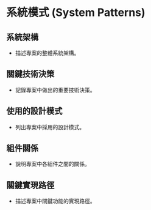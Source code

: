 # 系統模式 (System Patterns)

## 系統架構
- 描述專案的整體系統架構。

## 關鍵技術決策
- 記錄專案中做出的重要技術決策。

## 使用的設計模式
- 列出專案中採用的設計模式。

## 組件關係
- 說明專案中各組件之間的關係。

## 關鍵實現路徑
- 描述專案中關鍵功能的實現路徑。
